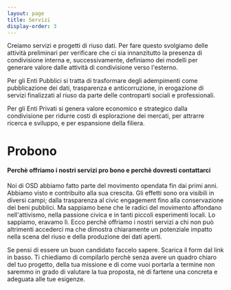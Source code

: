 ```yaml
---
layout: page
title: Servizi
display-order: 3
---
```


Creiamo servizi e progetti di riuso dati. Per fare questo svolgiamo delle attività preliminari per verificare che ci sia innanzitutto la presenza di condivisione interna e, successivamente, definiamo dei modelli per generare valore dalle attività di condivisione verso l'esterno.

Per gli Enti Pubblici si tratta di trasformare degli adempimenti come pubblicazione dei dati, trasparenza e anticorruzione, in erogazione di servizi finalizzati al riuso da parte delle controparti sociali e professionali.

Per gli Enti Privati si genera valore economico e strategico dalla condivisione per ridurre costi di esplorazione dei mercati, per attrarre ricerca e sviluppo, e per espansione della filiera.

<h1 id="probono">Probono</h1>
<h4>Perchè offriamo i nostri servizi pro bono e perchè dovresti contattarci</h4>

Noi di OSD abbiamo fatto parte del movimento opendata fin dai primi anni. Abbiamo visto e contribuito alla sua crescita. Gli effetti sono ora visibili in diversi campi; dalla trasparenza al civic engagement fino alla conservazione dei beni pubblici. Ma sappiamo bene che le radici del movimento affondano nell'attivismo, nella passione civica e in tanti piccoli esperimenti locali. Lo sappiamo, eravamo lì. Ecco perchè offriamo i nostri servizi a chi non può altrimenti accederci ma che dimostra chiaramente un potenziale impatto nella scena del riuso e della produzione dei dati aperti.

Se pensi di essere un buon candidato faccelo sapere. Scarica il form dal link in basso. Ti chiediamo di compilarlo perchè senza avere un quadro chiaro del tuo progetto, della tua missione e di come vuoi portarla a termine non saremmo in grado di valutare la tua proposta, nè di fartene una concreta e adeguata alle tue esigenze.
